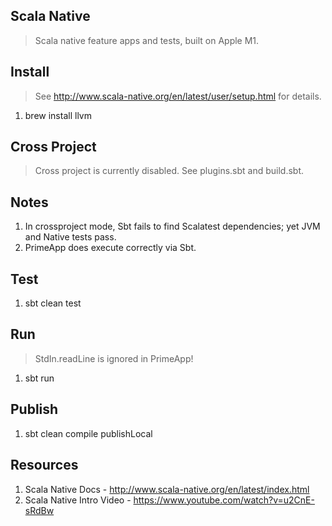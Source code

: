 Scala Native
------------
>Scala native feature apps and tests, built on Apple M1.

Install
-------
>See http://www.scala-native.org/en/latest/user/setup.html for details.
1. brew install llvm

Cross Project
-------------
>Cross project is currently disabled. See plugins.sbt and build.sbt.

Notes
-----
1. In crossproject mode, Sbt fails to find Scalatest dependencies; yet JVM and Native tests pass.
2. PrimeApp does execute correctly via Sbt.

Test
----
1. sbt clean test

Run
---
>StdIn.readLine is ignored in PrimeApp!
1. sbt run

Publish
-------
1. sbt clean compile publishLocal

Resources
---------
1. Scala Native Docs - http://www.scala-native.org/en/latest/index.html
2. Scala Native Intro Video - https://www.youtube.com/watch?v=u2CnE-sRdBw
